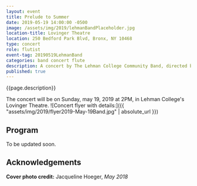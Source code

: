 ```yaml
---
layout: event
title: Prelude to Summer
date: 2019-05-19 14:00:00 -0500
image: /assets/img/2019/lehmanBandPlaceholder.jpg
location-title: Lovinger Theatre
location: 250 Bedford Park Blvd, Bronx, NY 10468
type: concert
role: flutist
event-tag: 20190519LehmanBand
categories: band concert flute
description: A concert by The Lehman College Community Band, directed by Alan Hollander. The concert will feature oboe soloist Brian Zhou, winner of the 2019 Jerome G. Sala Memorial Competition, and tuba soloist Lucy Rogers, the competition's runner up.
published: true
---
```

{{page.description}}

The concert will be on Sunday, may 19, 2019 at 2PM, in Lehman College's Lovinger Theatre.
![Concert flyer with details:]({{ "assets/img/2019/flyer2019-May-19Band.jpg" | absolute_url }})

## Program
 To be updated soon.


## Acknowledgements
**Cover photo credit:**
Jacqueline Hoeger, *May 2018*
